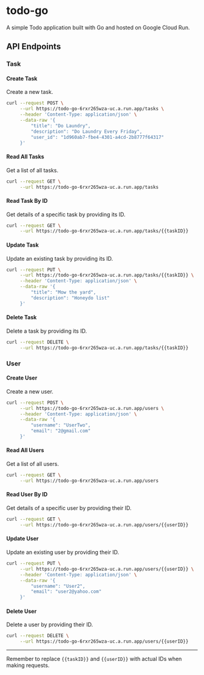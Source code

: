 # todo-go

A simple Todo application built with Go and hosted on Google Cloud Run.

## API Endpoints

### Task

#### Create Task

Create a new task.

```bash
curl --request POST \
     --url https://todo-go-6rxr265wza-uc.a.run.app/tasks \
     --header 'Content-Type: application/json' \
     --data-raw '{
         "title": "Do Laundry",
         "description": "Do Laundry Every Friday",
         "user_id": "1d960ab7-fbe4-4301-a4cd-2b8777f64317"
     }'
```

#### Read All Tasks

Get a list of all tasks.

```bash
curl --request GET \
     --url https://todo-go-6rxr265wza-uc.a.run.app/tasks
```

#### Read Task By ID

Get details of a specific task by providing its ID.

```bash
curl --request GET \
     --url https://todo-go-6rxr265wza-uc.a.run.app/tasks/{{taskID}}
```

#### Update Task

Update an existing task by providing its ID.

```bash
curl --request PUT \
     --url https://todo-go-6rxr265wza-uc.a.run.app/tasks/{{taskID}} \
     --header 'Content-Type: application/json' \
     --data-raw '{
         "title": "Mow the yard",
         "description": "Honeydo list"
     }'
```

#### Delete Task

Delete a task by providing its ID.

```bash
curl --request DELETE \
     --url https://todo-go-6rxr265wza-uc.a.run.app/tasks/{{taskID}}
```

### User

#### Create User

Create a new user.

```bash
curl --request POST \
     --url https://todo-go-6rxr265wza-uc.a.run.app/users \
     --header 'Content-Type: application/json' \
     --data-raw '{
         "username": "UserTwo",
         "email": "2@gmail.com"
     }'
```

#### Read All Users

Get a list of all users.

```bash
curl --request GET \
     --url https://todo-go-6rxr265wza-uc.a.run.app/users
```

#### Read User By ID

Get details of a specific user by providing their ID.

```bash
curl --request GET \
     --url https://todo-go-6rxr265wza-uc.a.run.app/users/{{userID}}
```

#### Update User

Update an existing user by providing their ID.

```bash
curl --request PUT \
     --url https://todo-go-6rxr265wza-uc.a.run.app/users/{{userID}} \
     --header 'Content-Type: application/json' \
     --data-raw '{
         "username": "User2",
         "email": "user2@yahoo.com"
     }'
```

#### Delete User

Delete a user by providing their ID.

```bash
curl --request DELETE \
     --url https://todo-go-6rxr265wza-uc.a.run.app/users/{{userID}}
```

---

Remember to replace `{{taskID}}` and `{{userID}}` with actual IDs when making requests.
